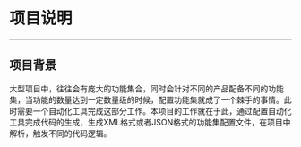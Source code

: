 # 项目说明

---

## 项目背景

大型项目中，往往会有庞大的功能集合，同时会针对不同的产品配备不同的功能集，当功能的数量达到一定数量级的时候，配置功能集就成了一个棘手的事情。此时需要一个自动化工具完成这部分工作。本项目的工作就在于此，通过配置自动化工具完成代码的生成，生成XML格式或者JSON格式的功能集配置文件，在项目中解析，触发不同的代码逻辑。